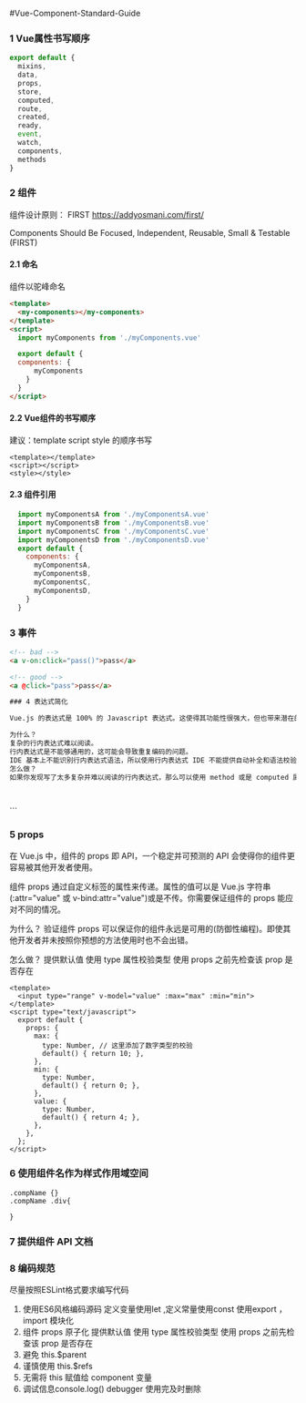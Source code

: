 #Vue-Component-Standard-Guide

### 1 Vue属性书写顺序

```javascript
export default {
  mixins,
  data,
  props,
  store,
  computed,
  route,
  created,
  ready,
  event,
  watch,
  components,
  methods
}
```



### 2 组件

组件设计原则：
FIRST
https://addyosmani.com/first/

Components Should Be Focused, Independent, Reusable, Small & Testable (FIRST)

#### 2.1 命名

组件以驼峰命名

```html
<template>
  <my-components></my-components>
</template>
<script>
  import myComponents from './myComponents.vue'

  export default {
  components: {
  	  myComponents
    }
  }
</script>

```
#### 2.2 Vue组件的书写顺序
建议：template script style 的顺序书写
```vue
<template></template>
<script></script>
<style></style>
```
#### 2.3 组件引用

```javascript
  import myComponentsA from './myComponentsA.vue'  
  import myComponentsB from './myComponentsB.vue'
  import myComponentsC from './myComponentsC.vue'
  import myComponentsD from './myComponentsD.vue'
  export default {
    components: {
  	  myComponentsA,
      myComponentsB,
      myComponentsC,
      myComponentsD,
    }
  }
```

### 3 事件

```html
<!-- bad -->
<a v-on:click="pass()">pass</a>

<!-- good -->
<a @click="pass">pass</a>

### 4 表达式简化

Vue.js 的表达式是 100% 的 Javascript 表达式。这使得其功能性很强大，但也带来潜在的复杂性。因此，你应该尽量保持表达式的简单化。

为什么？
复杂的行内表达式难以阅读。
行内表达式是不能够通用的，这可能会导致重复编码的问题。
IDE 基本上不能识别行内表达式语法，所以使用行内表达式 IDE 不能提供自动补全和语法校验功能。
怎么做？
如果你发现写了太多复杂并难以阅读的行内表达式，那么可以使用 method 或是 computed 属性来替代其功能。

 
 ```

<!-- 推荐 -->
<template>
    <h1>
        {{ `${year}-${month}` }}
    </h1>
</template>
<script type="text/javascript">
  export default {
    computed: {
      month() {
        return this.twoDigits((new Date()).getUTCMonth() + 1);
      },
      year() {
        return (new Date()).getUTCFullYear();
      }
    },
    methods: {
      twoDigits(num) {
        return ('0' + num).slice(-2);
      }
    },
  };
</script>

<!-- 避免 -->
<template>
    <h1>
        {{ `${(new Date()).getUTCFullYear()}-${('0' + ((new Date()).getUTCMonth()+1)).slice(-2)}` }}
    </h1>
</template>
 ```


### 5 props

在 Vue.js 中，组件的 props 即 API，一个稳定并可预测的 API 会使得你的组件更容易被其他开发者使用。

组件 props 通过自定义标签的属性来传递。属性的值可以是 Vue.js 字符串(:attr="value" 或 v-bind:attr="value")或是不传。你需要保证组件的 props 能应对不同的情况。


为什么？
验证组件 props 可以保证你的组件永远是可用的(防御性编程)。即使其他开发者并未按照你预想的方法使用时也不会出错。

怎么做？
提供默认值
使用 type 属性校验类型
使用 props 之前先检查该 prop 是否存在


```
<template>
  <input type="range" v-model="value" :max="max" :min="min">
</template>
<script type="text/javascript">
  export default {
    props: {
      max: {
        type: Number, // 这里添加了数字类型的校验
        default() { return 10; },
      },
      min: {
        type: Number,
        default() { return 0; },
      },
      value: {
        type: Number,
        default() { return 4; },
      },
    },
  };
</script>

```


### 6 使用组件名作为样式作用域空间

```
.compName {}
.compName .div{
    
}
```
### 7 提供组件 API 文档

### 8 编码规范
尽量按照ESLint格式要求编写代码
1. 使用ES6风格编码源码
        定义变量使用let ,定义常量使用const
        使用export ，import 模块化
2. 组件 props 原子化
        提供默认值
        使用 type 属性校验类型
        使用 props 之前先检查该 prop 是否存在
3. 避免 this.$parent
4. 谨慎使用 this.$refs
5. 无需将 this 赋值给 component 变量
6. 调试信息console.log() debugger 使用完及时删除
 
